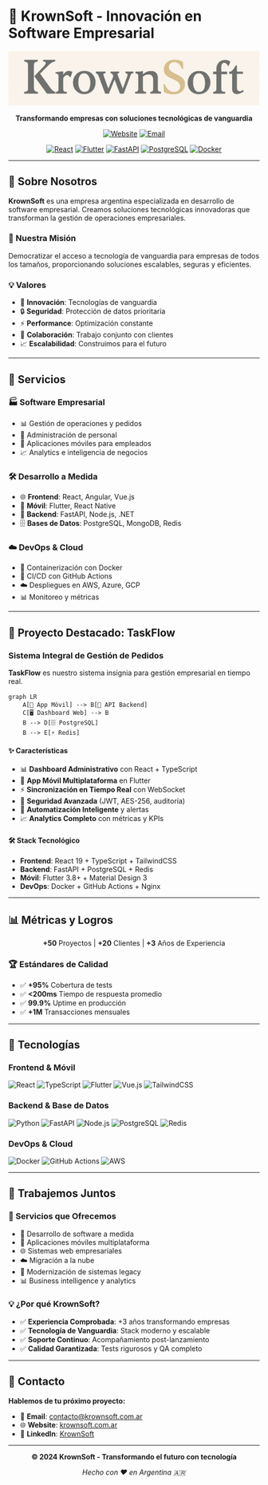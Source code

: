 # 🚀 KrownSoft - Innovación en Software Empresarial

<div align="center">

![KrownSoft Logo](logo_krownsoft.PNG)

**Transformando empresas con soluciones tecnológicas de vanguardia**

[![Website](https://img.shields.io/badge/Website-krownsoft.com.ar-FF6B6B?style=for-the-badge)](https://krownsoft.com.ar)
[![Email](https://img.shields.io/badge/Email-contacto%40krownsoft.com.ar-0077B5?style=for-the-badge&logo=gmail)](mailto:contacto@krownsoft.com.ar)

[![React](https://img.shields.io/badge/React-61DAFB?style=flat-square&logo=react)](https://react.dev/)
[![Flutter](https://img.shields.io/badge/Flutter-02569B?style=flat-square&logo=flutter)](https://flutter.dev/)
[![FastAPI](https://img.shields.io/badge/FastAPI-009688?style=flat-square&logo=fastapi)](https://fastapi.tiangolo.com/)
[![PostgreSQL](https://img.shields.io/badge/PostgreSQL-336791?style=flat-square&logo=postgresql)](https://www.postgresql.org/)
[![Docker](https://img.shields.io/badge/Docker-2496ED?style=flat-square&logo=docker)](https://www.docker.com/)

</div>

---

## 🏢 Sobre Nosotros

**KrownSoft** es una empresa argentina especializada en desarrollo de software empresarial. Creamos soluciones tecnológicas innovadoras que transforman la gestión de operaciones empresariales.

### 🎯 Nuestra Misión

Democratizar el acceso a tecnología de vanguardia para empresas de todos los tamaños, proporcionando soluciones escalables, seguras y eficientes.

### 💡 Valores

- 🚀 **Innovación**: Tecnologías de vanguardia
- 🔒 **Seguridad**: Protección de datos prioritaria
- ⚡ **Performance**: Optimización constante
- 🤝 **Colaboración**: Trabajo conjunto con clientes
- 📈 **Escalabilidad**: Construimos para el futuro

---

## 💼 Servicios

### 🏭 Software Empresarial

- 📊 Gestión de operaciones y pedidos
- 👥 Administración de personal
- 📱 Aplicaciones móviles para empleados
- 📈 Analytics e inteligencia de negocios

### 🛠️ Desarrollo a Medida

- 🌐 **Frontend**: React, Angular, Vue.js
- 📱 **Móvil**: Flutter, React Native
- 🔧 **Backend**: FastAPI, Node.js, .NET
- 🗄️ **Bases de Datos**: PostgreSQL, MongoDB, Redis

### ☁️ DevOps & Cloud

- 🐳 Containerización con Docker
- 🔄 CI/CD con GitHub Actions
- ☁️ Despliegues en AWS, Azure, GCP
- 📊 Monitoreo y métricas

---

## 🌟 Proyecto Destacado: TaskFlow

### Sistema Integral de Gestión de Pedidos

**TaskFlow** es nuestro sistema insignia para gestión empresarial en tiempo real.

```mermaid
graph LR
    A[📱 App Móvil] --> B[🔧 API Backend]
    C[🖥️ Dashboard Web] --> B
    B --> D[🗄️ PostgreSQL]
    B --> E[⚡ Redis]
```

#### ✨ Características

- 📊 **Dashboard Administrativo** con React + TypeScript
- 📱 **App Móvil Multiplataforma** en Flutter
- ⚡ **Sincronización en Tiempo Real** con WebSocket
- 🔐 **Seguridad Avanzada** (JWT, AES-256, auditoría)
- 🤖 **Automatización Inteligente** y alertas
- 📈 **Analytics Completo** con métricas y KPIs

#### 🛠️ Stack Tecnológico

- **Frontend**: React 19 + TypeScript + TailwindCSS
- **Backend**: FastAPI + PostgreSQL + Redis
- **Móvil**: Flutter 3.8+ + Material Design 3
- **DevOps**: Docker + GitHub Actions + Nginx

---

## 📊 Métricas y Logros

<div align="center">

**+50** Proyectos | **+20** Clientes | **+3** Años de Experiencia

</div>

### 🏆 Estándares de Calidad

- ✅ **+95%** Cobertura de tests
- ✅ **<200ms** Tiempo de respuesta promedio
- ✅ **99.9%** Uptime en producción
- ✅ **+1M** Transacciones mensuales

---

## 🚀 Tecnologías

### Frontend & Móvil

![React](https://img.shields.io/badge/-React-61DAFB?style=flat-square&logo=react&logoColor=white)
![TypeScript](https://img.shields.io/badge/-TypeScript-3178C6?style=flat-square&logo=typescript&logoColor=white)
![Flutter](https://img.shields.io/badge/-Flutter-02569B?style=flat-square&logo=flutter&logoColor=white)
![Vue.js](https://img.shields.io/badge/-Vue.js-4FC08D?style=flat-square&logo=vue.js&logoColor=white)
![TailwindCSS](https://img.shields.io/badge/-TailwindCSS-38B2AC?style=flat-square&logo=tailwind-css&logoColor=white)

### Backend & Base de Datos

![Python](https://img.shields.io/badge/-Python-3776AB?style=flat-square&logo=python&logoColor=white)
![FastAPI](https://img.shields.io/badge/-FastAPI-009688?style=flat-square&logo=fastapi&logoColor=white)
![Node.js](https://img.shields.io/badge/-Node.js-339933?style=flat-square&logo=node.js&logoColor=white)
![PostgreSQL](https://img.shields.io/badge/-PostgreSQL-336791?style=flat-square&logo=postgresql&logoColor=white)
![Redis](https://img.shields.io/badge/-Redis-DC382D?style=flat-square&logo=redis&logoColor=white)

### DevOps & Cloud

![Docker](https://img.shields.io/badge/-Docker-2496ED?style=flat-square&logo=docker&logoColor=white)
![GitHub Actions](https://img.shields.io/badge/-GitHub%20Actions-2088FF?style=flat-square&logo=github-actions&logoColor=white)
![AWS](https://img.shields.io/badge/-AWS-232F3E?style=flat-square&logo=amazon-aws&logoColor=white)

---

## 🤝 Trabajemos Juntos

### 💼 Servicios que Ofrecemos

- 🚀 Desarrollo de software a medida
- 📱 Aplicaciones móviles multiplataforma
- 🌐 Sistemas web empresariales
- ☁️ Migración a la nube
- 🔧 Modernización de sistemas legacy
- 📊 Business intelligence y analytics

### 💡 ¿Por qué KrownSoft?

- ✅ **Experiencia Comprobada**: +3 años transformando empresas
- ✅ **Tecnología de Vanguardia**: Stack moderno y escalable
- ✅ **Soporte Continuo**: Acompañamiento post-lanzamiento
- ✅ **Calidad Garantizada**: Tests rigurosos y QA completo

---

## 📧 Contacto

**Hablemos de tu próximo proyecto:**

- 📧 **Email**: [contacto@krownsoft.com.ar](mailto:contacto@krownsoft.com.ar)
- 🌐 **Website**: [krownsoft.com.ar](https://krownsoft.com.ar)
- 💼 **LinkedIn**: [KrownSoft](https://linkedin.com/company/krownsoft)

---

<div align="center">

**© 2024 KrownSoft - Transformando el futuro con tecnología**

_Hecho con ❤️ en Argentina 🇦🇷_

</div>
